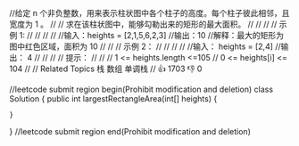 //给定 n 个非负整数，用来表示柱状图中各个柱子的高度。每个柱子彼此相邻，且宽度为 1 。 
//
// 求在该柱状图中，能够勾勒出来的矩形的最大面积。 
//
// 
//
// 示例 1: 
//
// 
//
// 
//输入：heights = [2,1,5,6,2,3]
//输出：10
//解释：最大的矩形为图中红色区域，面积为 10
// 
//
// 示例 2： 
//
// 
//
// 
//输入： heights = [2,4]
//输出： 4 
//
// 
//
// 提示： 
//
// 
// 1 <= heights.length <=105 
// 0 <= heights[i] <= 104 
// 
// Related Topics 栈 数组 单调栈 
// 👍 1703 👎 0


//leetcode submit region begin(Prohibit modification and deletion)
class Solution {
    public int largestRectangleArea(int[] heights) {

    }
}
//leetcode submit region end(Prohibit modification and deletion)
